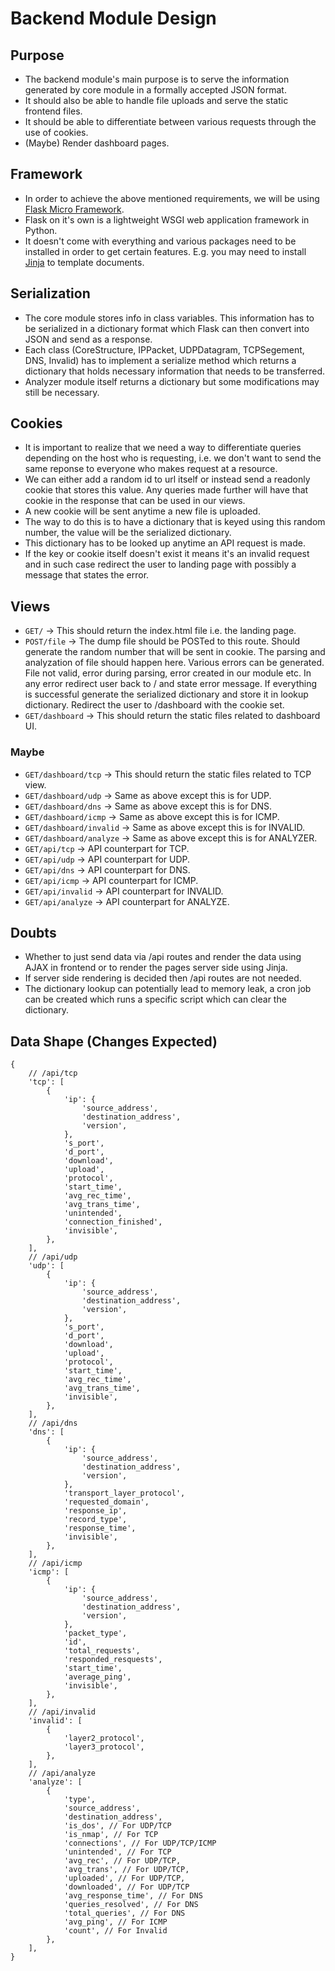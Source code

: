 # Backend Module Design

## Purpose
- The backend module's main purpose is to serve the information generated by core module in a formally accepted JSON format.
- It should also be able to handle file uploads and serve the static frontend files.
- It should be able to differentiate between various requests through the use of cookies.
- (Maybe) Render dashboard pages.

## Framework
- In order to achieve the above mentioned requirements, we will be using [Flask Micro Framework](https://flask.palletsprojects.com/en/1.1.x/).
- Flask on it's own is a lightweight WSGI web application framework in Python.
- It doesn't come with everything and various packages need to be installed in order to get certain features. E.g. you may need to install [Jinja](https://jinja.palletsprojects.com/en/2.11.x/) to template documents.

## Serialization
- The core module stores info in class variables. This information has to be serialized in a dictionary format which Flask can then convert into JSON and send as a response.
- Each class (CoreStructure, IPPacket, UDPDatagram, TCPSegement, DNS, Invalid) has to implement a serialize method which returns a dictionary that holds necessary information that needs to be transferred.
- Analyzer module itself returns a dictionary but some modifications may still be necessary.

## Cookies
- It is important to realize that we need a way to differentiate queries depending on the host who is requesting, i.e. we don't want to send the same reponse to everyone who makes request at a resource.
- We can either add a random id to url itself or instead send a readonly cookie that stores this value. Any queries made further will have that cookie in the response that can be used in our views.
- A new cookie will be sent anytime a new file is uploaded.
- The way to do this is to have a dictionary that is keyed using this random number, the value will be the serialized dictionary.
- This dictionary has to be looked up anytime an API request is made.
- If the key or cookie itself doesn't exist it means it's an invalid request and in such case redirect the user to landing page with possibly a message that states the error.

## Views
- `GET/` -> This should return the index.html file i.e. the landing page.
- `POST/file` -> The dump file should be POSTed to this route. Should generate the random number that will be sent in cookie. The parsing and analyzation of file should happen here. Various errors can be generated. File not valid, error during parsing, error created in our module etc. In any error redirect user back to / and state error message. If everything is successful generate the serialized dictionary and store it in lookup dictionary. Redirect the user to /dashboard with the cookie set.
- `GET/dashboard` -> This should return the static files related to dashboard UI.
### Maybe
- `GET/dashboard/tcp` -> This should return the static files related to TCP view.
- `GET/dashboard/udp` -> Same as above except this is for UDP.
- `GET/dashboard/dns` -> Same as above except this is for DNS.
- `GET/dashboard/icmp` -> Same as above except this is for ICMP.
- `GET/dashboard/invalid` -> Same as above except this is for INVALID.
- `GET/dashboard/analyze` -> Same as above except this is for ANALYZER.
- `GET/api/tcp` -> API counterpart for TCP.
- `GET/api/udp` -> API counterpart for UDP.
- `GET/api/dns` -> API counterpart for DNS.
- `GET/api/icmp` -> API counterpart for ICMP.
- `GET/api/invalid` -> API counterpart for INVALID.
- `GET/api/analyze` -> API counterpart for ANALYZE.

## Doubts
- Whether to just send data via /api routes and render the data using AJAX in frontend or to render the pages server side using Jinja.
- If server side rendering is decided then /api routes are not needed.
- The dictionary lookup can potentially lead to memory leak, a cron job can be created which runs a specific script which can clear the dictionary.

## Data Shape (Changes Expected)
```
{
    // /api/tcp
    'tcp': [
        {
            'ip': {
                'source_address',
                'destination_address',
                'version',
            },
            's_port',
            'd_port',
            'download',
            'upload',
            'protocol',
            'start_time',
            'avg_rec_time',
            'avg_trans_time',
            'unintended',
            'connection_finished',
            'invisible',
        },
    ],
    // /api/udp
    'udp': [
        {
            'ip': {
                'source_address',
                'destination_address',
                'version',
            },
            's_port',
            'd_port',
            'download',
            'upload',
            'protocol',
            'start_time',
            'avg_rec_time',
            'avg_trans_time',
            'invisible',
        },
    ],
    // /api/dns
    'dns': [
        {
            'ip': {
                'source_address',
                'destination_address',
                'version',
            },
            'transport_layer_protocol',
            'requested_domain',
            'response_ip',
            'record_type',
            'response_time',
            'invisible',
        },
    ],
    // /api/icmp
    'icmp': [
        {
            'ip': {
                'source_address',
                'destination_address',
                'version',
            },
            'packet_type',
            'id',
            'total_requests',
            'responded_resquests',
            'start_time',
            'average_ping',
            'invisible',
        },
    ],
    // /api/invalid
    'invalid': [
        {
            'layer2_protocol',
            'layer3_protocol',
        },
    ],
    // /api/analyze
    'analyze': [
        {
            'type',
            'source_address',
            'destination_address',
            'is_dos', // For UDP/TCP
            'is_nmap', // For TCP
            'connections', // For UDP/TCP/ICMP
            'unintended', // For TCP
            'avg_rec', // For UDP/TCP,
            'avg_trans', // For UDP/TCP,
            'uploaded', // For UDP/TCP,
            'downloaded', // For UDP/TCP
            'avg_response_time', // For DNS
            'queries_resolved', // For DNS
            'total_queries', // For DNS
            'avg_ping', // For ICMP
            'count', // For Invalid
        },
    ],
}
```